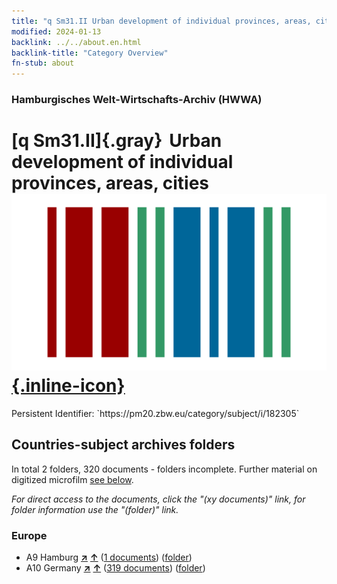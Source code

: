 ```yaml
---
title: "q Sm31.II Urban development of individual provinces, areas, cities"
modified: 2024-01-13
backlink: ../../about.en.html
backlink-title: "Category Overview"
fn-stub: about
---
```


### Hamburgisches Welt-Wirtschafts-Archiv (HWWA)

# [q Sm31.II]{.gray}&#8201; Urban development of individual provinces, areas, cities &#160; [![Wikidata](/images/Wikidata-logo.svg "Wikidata"){.inline-icon}](http://www.wikidata.org/entity/Q104711405)

<div class="hint">Persistent Identifier: `https://pm20.zbw.eu/category/subject/i/182305`</div>







## Countries-subject archives folders







In total 2 folders, 320 documents - folders incomplete. Further material on digitized microfilm [see below](#filmsections).

_For direct access to the documents, click the "(xy documents)" link, for folder information use the "(folder)" link._



### Europe

- A9 Hamburg [**&nearr;**](../../../geo/i/140905/about.en.html "Hamburg (all folders)") [**&uarr;**](../../../geo/about.en.html#A9 "Country category system") (<a href="https://pm20.zbw.eu/iiifview/folder/sh/140905,182305" title="about: Hamburg : Urban development of individual provinces, areas, cities" target="_blank">1 documents</a>) ([folder](../../../../folder/sh/1409xx/140905/1823xx/182305/about.en.html))
- A10 Germany [**&nearr;**](../../../geo/i/126128/about.en.html "Germany (all folders)") [**&uarr;**](../../../geo/about.en.html#A10 "Country category system") (<a href="https://pm20.zbw.eu/iiifview/folder/sh/126128,182305" title="about: Germany : Urban development of individual provinces, areas, cities" target="_blank">319 documents</a>) ([folder](../../../../folder/sh/1261xx/126128/1823xx/182305/about.en.html))



<a id="filmsections" />













